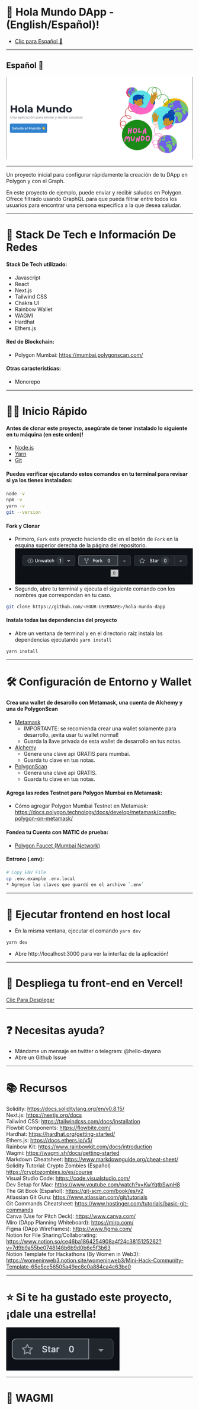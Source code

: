 # 👋 Hola Mundo DApp - (English/Español)!
* [Clic para Español 🌈](#spanish)
---
## <a name="spanish">Español 🌈</a>
![Figure 1](./images/HolaMundoScreenshot.png)

---

<p>
Un proyecto inicial para configurar rápidamente la creación de tu DApp en Polygon y con el Graph. 

En este proyecto de ejemplo, puede enviar y recibir saludos en Polygon. Ofrece filtrado usando GraphQL para que pueda filtrar entre todos los usuarios para encontrar una persona específica a la que desea saludar.
</p>

---

# 🤖 Stack De Tech e Información De Redes

#### Stack De Tech utilizado: 
 - Javascript
 - React
 - Next.js
 - Tailwind CSS 
 - Chakra UI
 - Rainbow Wallet
 - WAGMI
 - Hardhat
 - Ethers.js
#### Red de Blockchain: 
 - Polygon Mumbai: https://mumbai.polygonscan.com/
 #### Otras características: 
 - Monorepo
  
 ---

# 🏄‍♂️ Inicio Rápido

#### Antes de clonar este proyecto, asegúrate de tener instalado lo siguiente en tu máquina (en este orden)!
* [Node.js](https://nodejs.org/en/) 
* [Yarn](https://classic.yarnpkg.com/en/docs/install/)
* [Git](https://git-scm.com/downloads)

#### Puedes verificar ejecutando estos comandos en tu terminal para revisar si ya los tienes instalados:

```bash
node -v
npm -v
yarn -v
git --version
```
#### Fork y Clonar
* Primero, `Fork` este proyecto haciendo clic en el botón de `Fork` en la esquina superior derecha de la página del repositorio.
![Figure 2](./images/fork.png)
* Segundo, abre tu terminal y ejecuta el siguiente comando con los nombres que correspondan en tu caso.
  
```bash
git clone https://github.com/<YOUR-USERNAME>/hola-mundo-dapp
```
#### Instala todas las dependencias del proyecto

* Abre un ventana de terminal y en el directorio raíz instala las dependencias ejecutando `yarn install`

```bash
yarn install
```

---

# 🛠 Configuración de Entorno y Wallet

#### Crea una wallet de desarollo con Metamask, una cuenta de Alchemy y una de PolygonScan
* [Metamask](https://metamask.io/) 
   * IMPORTANTE: se recomienda crear una wallet solamente para desarrollo, ¡evita usar tu wallet normal!
   * Guarda la llave privada de esta wallet de desarrollo en tus notas. 
* [Alchemy](https://www.alchemy.com/)
  * Genera una clave api GRATIS para mumbai.
  * Guarda tu clave en tus notas.
* [PolygonScan](https://polygonscan.com/apis)
  * Genera una clave api GRATIS.
  * Guarda tu clave en tus notas.

#### Agrega las redes Testnet para Polygon Mumbai en Metamask:
* Cómo agregar Polygon Mumbai Testnet en Metamask: https://docs.polygon.technology/docs/develop/metamask/config-polygon-on-metamask/

#### Fondea tu Cuenta con MATIC de prueba:
* [Polygon Faucet (Mumbai Network)](https://faucet.polygon.technology/)

#### Entrono (.env):
```bash
# Copy ENV File
cp .env.example .env.local
* Agregue las claves que guardó en el archivo `.env`
```

---

# 📱 Ejecutar frontend en host local

* En la misma ventana, ejecutar el comando `yarn dev`

```bash
yarn dev
```
* Abre http://localhost:3000 para ver la interfaz de la aplicación!
  
---

# 🚀 Despliega tu front-end en Vercel!
[Clic Para Desplegar](https://vercel.com/new?utm_source=create-next-app&utm_medium=default-template&utm_campaign=create-next-app)

---

# ❓ Necesitas ayuda?
* Mándame un mensaje en twitter o telegram: @hello-dayana
* Abre un Github Issue

---

# 📚 Recursos
Solidity: https://docs.soliditylang.org/en/v0.8.15/
<br/>
Next.js: https://nextjs.org/docs
<br/>
Tailwind CSS: https://tailwindcss.com/docs/installation
<br/>
Flowbit Components: https://flowbite.com/
<br/>
Hardhat: https://hardhat.org/getting-started/
<br/>
Ethers.js: https://docs.ethers.io/v5/
<br/>
Rainbow Kit: https://www.rainbowkit.com/docs/introduction 
<br/>
Wagmi: https://wagmi.sh/docs/getting-started
<br/>
Markdown Cheatsheet: 
https://www.markdownguide.org/cheat-sheet/
<br/>
Solidity Tutorial: Crypto Zombies (Español)
https://cryptozombies.io/es/course
<br/>
Visual Studio Code:
https://code.visualstudio.com/
<br/>
Dev Setup for Mac:
https://www.youtube.com/watch?v=KwYqtbSwnH8
<br/>
The Git Book (Español):
https://git-scm.com/book/es/v2
<br/>
Atlassian Git Guru:
https://www.atlassian.com/git/tutorials
<br/> Git Commands Cheatsheet:
https://www.hostinger.com/tutorials/basic-git-commands
</br>
Canva (Use for Pitch Deck):
https://www.canva.com/
</br>
Miro (DApp Planning Whiteboard):
https://miro.com/
</br>
Figma (DApp Wireframes):
https://www.figma.com/
</br>
Notion for File Sharing/Collaborating:
https://www.notion.so/ce46ba1864254908a4f24c3815125262?v=7d9b9a55be0748148b6b9d0b6e5f3b63
</br>
Notion Template for Hackathons (By Women in Web3):
https://womeninweb3.notion.site/womeninweb3/Mini-Hack-Community-Template-65e5ee56505a49ec8c0a884ca4c63be0

---

# ⭐️ Si te ha gustado este proyecto, ¡dale una estrella!
![Figure 3](./images/star.png)

---

# 🚀 WAGMI
